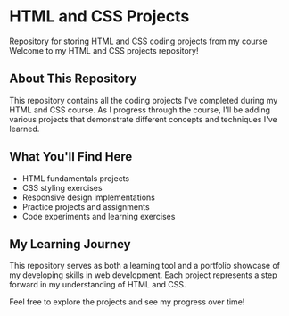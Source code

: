 # HTML and CSS Projects
Repository for storing HTML and CSS coding projects from my course
Welcome to my HTML and CSS projects repository! 

## About This Repository

This repository contains all the coding projects I've completed during my HTML and CSS course. As I progress through the course, I'll be adding various projects that demonstrate different concepts and techniques I've learned.

## What You'll Find Here

- HTML fundamentals projects
- CSS styling exercises
- Responsive design implementations
- Practice projects and assignments
- Code experiments and learning exercises

## My Learning Journey

This repository serves as both a learning tool and a portfolio showcase of my developing skills in web development. Each project represents a step forward in my understanding of HTML and CSS.

Feel free to explore the projects and see my progress over time!
